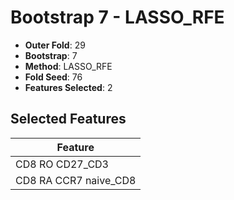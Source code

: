 # Bootstrap 7 - LASSO_RFE

- **Outer Fold**: 29
- **Bootstrap**: 7
- **Method**: LASSO_RFE
- **Fold Seed**: 76
- **Features Selected**: 2

## Selected Features

| Feature |
|---------|
| CD8 RO CD27_CD3 |
| CD8 RA CCR7 naive_CD8 |
